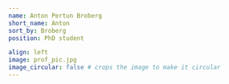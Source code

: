 ```yaml
---
name: Anton Pertun Broberg
short_name: Anton
sort_by: Broberg
position: PhD student

align: left
image: prof_pic.jpg
image_circular: false # crops the image to make it circular
---
```


